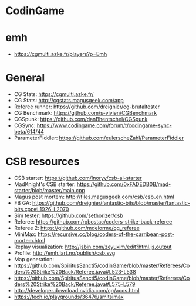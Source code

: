 
# CodinGame

# emh
 - https://cgmulti.azke.fr/players?p=Emh

# General
 - CG Stats: https://cgmulti.azke.fr/
 - CG Stats: http://cgstats.magusgeek.com/app
 - Referee runner: https://github.com/dreignier/cg-brutaltester
 - CG Benchmark: https://github.com/s-vivien/CGBenchmark
 - CGSpunk: https://github.com/danBhentschel/CGSpunk
 - CGSync: https://www.codingame.com/forum/t/codingame-sync-beta/614/44
 - ParameterFiddler: https://github.com/eulerscheZahl/ParameterFiddler

# CSB resources
 - CSB starter: https://github.com/Inoryy/csb-ai-starter
 - MadKnight's CSB starter: https://github.com/0xFADEDB0B/mad-starter/blob/master/main.cpp
 - Magus post mortem: http://files.magusgeek.com/csb/csb_en.html
 - FB GA: https://github.com/dreignier/fantastic-bits/blob/master/fantastic-bits.cpp#L1926-L2070
 - Sim tester: https://github.com/sethorizer/csb
 - Referee: https://github.com/robostac/coders-strike-back-referee
 - Referee 2: https://github.com/mdelorme/cg_referee
 - MiniMax: https://recursive.cc/blog/coders-of-the-carribean-post-mortem.html
 - Replay visualization: http://jsbin.com/zeyuxim/edit?html,js,output
 - Profile: http://emh.lart.no/publish/csb.svg
 - Map generation:
 - https://github.com/SpiritusSancti5/codinGame/blob/master/Referees/Coders%20Strike%20Back/Referee.java#L523-L538
 - https://github.com/SpiritusSancti5/codinGame/blob/master/Referees/Coders%20Strike%20Back/Referee.java#L575-L579
 - http://developer.download.nvidia.com/cg/acos.html
 - https://tech.io/playgrounds/36476/smitsimax
